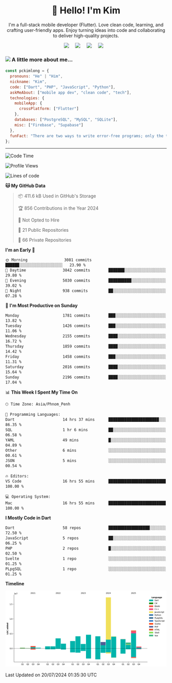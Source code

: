 <h1 align="center">👋 Hello! I'm Kim</h1>

<p align="center">
   I'm a full-stack mobile developer (Flutter). Love clean code, learning, and crafting user-friendly apps. Enjoy turning ideas into code and collaborating to deliver high-quality projects.
</p>

<p align="center">
  <a href="mailto:pochkimlong88@gmail.com"><img src="https://img.shields.io/badge/gmail-%23D14836.svg?&style=for-the-badge&logo=gmail&logoColor=white" /></a>&nbsp;&nbsp;&nbsp;&nbsp;
  <a href="https://t.me/pochkimlong/"><img src="https://img.shields.io/badge/telegram-%230077B5.svg?&style=for-the-badge&logo=telegram&logoColor=white" /></a>&nbsp;&nbsp;&nbsp;&nbsp;
  <a href="https://www.youtube.com/@PochKimlong/"><img src="https://img.shields.io/badge/youtube-%23dc2743.svg?&style=for-the-badge&logo=youtube&logoColor=white" /></a>&nbsp;&nbsp;&nbsp;&nbsp;
  <a href="https://www.tiktok.com/@pckimlong/"><img src="https://img.shields.io/badge/tiktok-%23000000.svg?&style=for-the-badge&logo=tiktok&logoColor=white" /></a>&nbsp;&nbsp;&nbsp;&nbsp;
</p>

### <img src="https://media.giphy.com/media/VgCDAzcKvsR6OM0uWg/giphy.gif" width="50"> A little more about me...  

```javascript
const pckimlong = {
  pronouns: "He" | "Him",
  nickname: "Kim",
  code: ["Dart", "PHP", "JavaScript", "Python"],
  askMeAbout: ["mobile app dev", "clean code", "tech"],
  technologies: {
    mobileApp: {
      crossPlatform: ["Flutter"]
    },
    databases: ["PostgreSQL", "MySQL", "SQLite"],
    misc: ["Firebase", "Supabase"]
  },
  funFact: "There are two ways to write error-free programs; only the third one works."
};
```
---

<!--START_SECTION:waka-->
![Code Time](http://img.shields.io/badge/Code%20Time-227%20hrs%2017%20mins-blue)

![Profile Views](http://img.shields.io/badge/Profile%20Views-5-blue)

![Lines of code](https://img.shields.io/badge/From%20Hello%20World%20I%27ve%20Written-24.5%20million%20lines%20of%20code-blue)

**🐱 My GitHub Data** 

> 📦 411.6 kB Used in GitHub's Storage 
 > 
> 🏆 856 Contributions in the Year 2024
 > 
> 🚫 Not Opted to Hire
 > 
> 📜 21 Public Repositories 
 > 
> 🔑 66 Private Repositories 
 > 
**I'm an Early 🐤** 

```text
🌞 Morning                3081 commits        ██████░░░░░░░░░░░░░░░░░░░   23.90 % 
🌆 Daytime                3842 commits        ███████░░░░░░░░░░░░░░░░░░   29.80 % 
🌃 Evening                5030 commits        ██████████░░░░░░░░░░░░░░░   39.02 % 
🌙 Night                  938 commits         ██░░░░░░░░░░░░░░░░░░░░░░░   07.28 % 
```
📅 **I'm Most Productive on Sunday** 

```text
Monday                   1781 commits        ███░░░░░░░░░░░░░░░░░░░░░░   13.82 % 
Tuesday                  1426 commits        ███░░░░░░░░░░░░░░░░░░░░░░   11.06 % 
Wednesday                2155 commits        ████░░░░░░░░░░░░░░░░░░░░░   16.72 % 
Thursday                 1859 commits        ████░░░░░░░░░░░░░░░░░░░░░   14.42 % 
Friday                   1458 commits        ███░░░░░░░░░░░░░░░░░░░░░░   11.31 % 
Saturday                 2016 commits        ████░░░░░░░░░░░░░░░░░░░░░   15.64 % 
Sunday                   2196 commits        ████░░░░░░░░░░░░░░░░░░░░░   17.04 % 
```


📊 **This Week I Spent My Time On** 

```text
🕑︎ Time Zone: Asia/Phnom_Penh

💬 Programming Languages: 
Dart                     14 hrs 37 mins      ██████████████████████░░░   86.35 % 
SQL                      1 hr 6 mins         ██░░░░░░░░░░░░░░░░░░░░░░░   06.58 % 
YAML                     49 mins             █░░░░░░░░░░░░░░░░░░░░░░░░   04.89 % 
Other                    6 mins              ░░░░░░░░░░░░░░░░░░░░░░░░░   00.61 % 
JSON                     5 mins              ░░░░░░░░░░░░░░░░░░░░░░░░░   00.54 % 

🔥 Editors: 
VS Code                  16 hrs 55 mins      █████████████████████████   100.00 % 

💻 Operating System: 
Mac                      16 hrs 55 mins      █████████████████████████   100.00 % 
```

**I Mostly Code in Dart** 

```text
Dart                     58 repos            ██████████████████░░░░░░░   72.50 % 
JavaScript               5 repos             ██░░░░░░░░░░░░░░░░░░░░░░░   06.25 % 
PHP                      2 repos             █░░░░░░░░░░░░░░░░░░░░░░░░   02.50 % 
Svelte                   1 repo              ░░░░░░░░░░░░░░░░░░░░░░░░░   01.25 % 
PLpgSQL                  1 repo              ░░░░░░░░░░░░░░░░░░░░░░░░░   01.25 % 
```



**Timeline**

![Lines of Code chart](https://raw.githubusercontent.com/pckimlong/pckimlong/main/assets/bar_graph.png)


 Last Updated on 20/07/2024 01:35:30 UTC
<!--END_SECTION:waka-->

<!---
PochKimlong/PochKimlong is a ✨ special ✨ repository because its `README.md` (this file) appears on your GitHub profile.
You can click the Preview link to take a look at your changes.
--->
